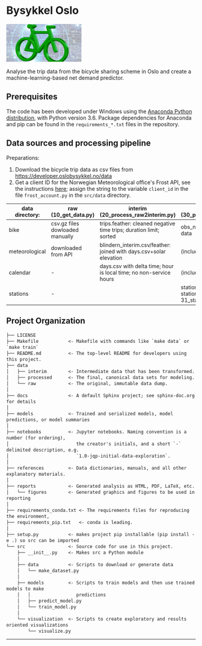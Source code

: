 Bysykkel Oslo
==============================
<!--  ![Bysykkel Oslo Project Logo](/docs/bike_gh2.jpg | width=200)  -->
<img src="docs/bike_gh2.jpg" alt="Bysykkel Oslo Project Logo" width="200"/>

Analyse the trip data from the bicycle sharing scheme in Oslo and create a
machine-learning-based net demand predictor.


Prerequisites
-------------

The code has been developed under Windows using the
[Anaconda Python distribution](https://www.anaconda.com/download/),
with Python version 3.6. Package dependencies for Anaconda and pip can be found
in the `requirements_*.txt` files in the repository.


Data sources and processing pipeline
------------------------------------

Preparations:
1. Download the bicycle trip data as csv files from https://developer.oslobysykkel.no/data
1. Get a client ID for the Norwegian Meteorological office's Frost API, see the instructions
   [here](https://frost.met.no/auth/requestCredentials.html); assign the string to the
   variable `client_id` in the file `frost_account.py` in the `src/data` directory.


data directory:| raw (10_get_data.py)            | interim (20_process_raw2interim.py)                                | processed (30_process_interim2processed.py)
---------------| --------------------------------|--------------------------------------------------------------------|--------------------------------------------
bike           | csv.gz files dowloaded manually | trips.feather: cleaned negative time trips; duration limit; sorted | obs_netflow.csv/feather: net flow data
meteorological | downloaded from API             | blindern_interim.csv/feather: joined with days.csv+solar elevation | (included in the above)
calendar       | -                               | days.csv with delta time; hour is local time; no non-service hours | (included in the above)
stations       | -                               |           | stations.csv: first day/time each station is used (written by 31_station_start2processed)



Project Organization
------------

    ├── LICENSE
    ├── Makefile           <- Makefile with commands like `make data` or `make train`
    ├── README.md          <- The top-level README for developers using this project.
    ├── data
    │   ├── interim        <- Intermediate data that has been transformed.
    │   ├── processed      <- The final, canonical data sets for modeling.
    │   └── raw            <- The original, immutable data dump.
    │
    ├── docs               <- A default Sphinx project; see sphinx-doc.org for details
    │
    ├── models             <- Trained and serialized models, model predictions, or model summaries
    │
    ├── notebooks          <- Jupyter notebooks. Naming convention is a number (for ordering),
    │                         the creator's initials, and a short `-` delimited description, e.g.
    │                         `1.0-jqp-initial-data-exploration`.
    │
    ├── references         <- Data dictionaries, manuals, and all other explanatory materials.
    │
    ├── reports            <- Generated analysis as HTML, PDF, LaTeX, etc.
    │   └── figures        <- Generated graphics and figures to be used in reporting
    │
    ├── requirements_conda.txt <- The requirements files for reproducing the environment,
    ├── requirements_pip.txt   <- conda is leading.
    │
    ├── setup.py           <- makes project pip installable (pip install -e .) so src can be imported
    └── src                <- Source code for use in this project.
        ├── __init__.py    <- Makes src a Python module
        │
        ├── data           <- Scripts to download or generate data
        │   └── make_dataset.py
        │
        ├── models         <- Scripts to train models and then use trained models to make
        │   │                 predictions
        │   ├── predict_model.py
        │   └── train_model.py
        │
        └── visualization  <- Scripts to create exploratory and results oriented visualizations
            └── visualize.py


--------
<!-- Requirements files: conda list -e > requirements_conda.txt
                         pip freeze > requirements_pip.txt -->
<!--
<p><small>Project based on the <a target="_blank" href="https://drivendata.github.io/cookiecutter-data-science/">cookiecutter data science project template</a>. #cookiecutterdatascience</small></p>
-->